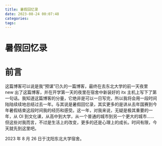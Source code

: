 ```yaml
---
title: 暑假回忆录
date: 2023-08-24 00:07:48
categories:
tags:
---
```

# 暑假回忆录

# 前言

这篇博客可以说是我“预谋”已久的一篇博客，最终在去东北大学的前一天夜里 new 出了这篇博客，并在开学第一天的夜里在宿舍中新装好的 itx 主机上写下了第一句话。我知道这篇博客的分量，它绝非是可以一日写完，所以我将会用一段时间陆陆续续地总结过去一年。与其说是暑假回忆录，其实更多的是讲从去年国赛到今年暑假结束这段时间我的经历和感受。这一年，对我来说，无疑是极其重要的一年，从 OI 到文化课，从高中到大学，从一个普通的城市到另一个更大的城市……但这些对我而言，不过是生活上的改变，更多的还是心理上的成长。时间有限，今天就先到这里吧。

2023 年 8 月 26 日于沈阳东北大学宿舍。